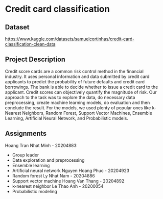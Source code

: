 # Credit card classification

## Dataset
https://www.kaggle.com/datasets/samuelcortinhas/credit-card-classification-clean-data

## Project Description
Credit score cards are a common risk control method in the financial industry. It uses personal information and data submitted by credit card applicants to predict the probability of future defaults and credit card borrowings. The bank is able to decide whether to issue a credit card to the applicant. Credit scores can objectively quantify the magnitude of risk.
Our approach to the task was to explore the data, do necessary data preprocessing, create machine learning models, do evaluation and then conclude the result. For the models, we used plenty of popular ones like k-Nearest Neighbors, Random Forest, Support Vector Machines, Ensemble Learning, Artificial Neural Network, and Probabilistic models.

## Assignments
Hoang Tran Nhat Minh - 20204883
- Group leader
- Data exploration and preprocessing
- Ensemble learning
- Artificial neural network
Nguyen Hoang Phuc - 20204923
- Random forest
Ly Nhat Nam - 20204886
- Support vector machine
Hoang Van Thang - 20204892
- k-nearest neighbor
Le Thao Anh - 20200054
- Probabilistic modeling
